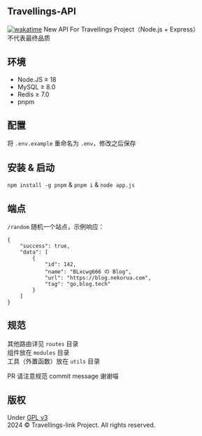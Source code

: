 ## Travellings-API
[![wakatime](https://wakatime.com/badge/github/travellings-link/travellings-api.svg)](https://wakatime.com/badge/github/travellings-link/travellings-api)
New API For Travellings Project（Node.js + Express）  
不代表最终品质

## 环境
- Node.JS ≥ 18
- MySQL ≥ 8.0
- Redis ≥ 7.0
- pnpm

## 配置
将 `.env.example` 重命名为 `.env`，修改之后保存

## 安装 & 启动
`npm install -g pnpm` & `pnpm i` & `node app.js`

## 端点
`/random` 随机一个站点，示例响应：
```
{
    "success": true,
    "data": [
        {
            "id": 142,
            "name": "BLxcwg666 の Blog",
            "url": "https://blog.nekorua.com",
            "tag": "go,blog.tech"
        }
    ]
}
```
## 规范
其他路由详见 `routes` 目录  
组件放在 `modules` 目录  
工具（外置函数）放在 `utils` 目录  

PR 请注意规范 commit message 谢谢喵
## 版权
Under [GPL v3](https://www.gnu.org/licenses/gpl-3.0.html)  
2024 © Travellings-link Project. All rights reserved.
